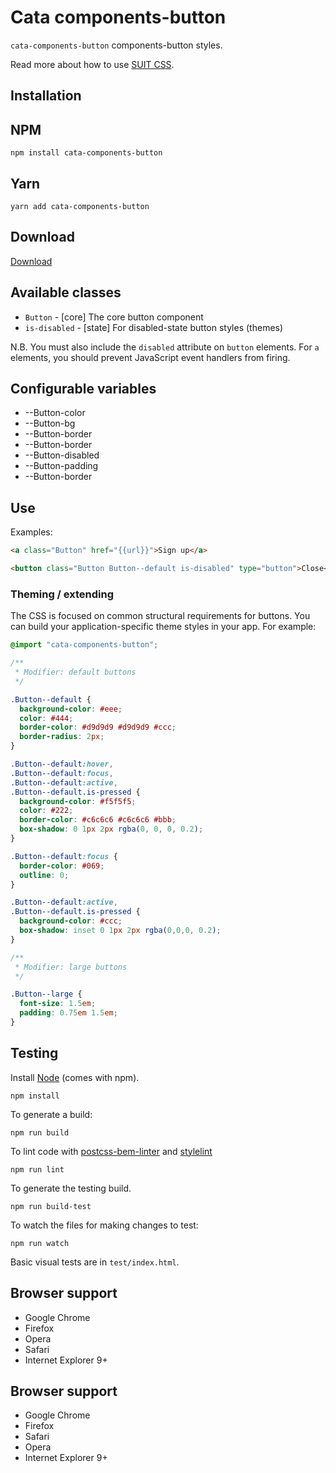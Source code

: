 # Cata components-button

`cata-components-button` components-button styles.

Read more about how to use [SUIT CSS](https://github.com/suitcss/suit/).

## Installation

## NPM 
```
npm install cata-components-button
```

## Yarn
```
yarn add cata-components-button
```

## Download
[Download](https://github.com/raulghm/cata-components-button/releases)

## Available classes

* `Button` - [core] The core button component
* `is-disabled` - [state] For disabled-state button styles (themes)

N.B. You must also include the `disabled` attribute on `button` elements. For
`a` elements, you should prevent JavaScript event handlers from firing.

## Configurable variables

* --Button-color
* --Button-bg
* --Button-border
* --Button-border
* --Button-disabled
* --Button-padding
* --Button-border

## Use

Examples:

```html
<a class="Button" href="{{url}}">Sign up</a>

<button class="Button Button--default is-disabled" type="button">Close</button>
```

### Theming / extending

The CSS is focused on common structural requirements for buttons. You can build
your application-specific theme styles in your app. For example:

```css
@import "cata-components-button";

/**
 * Modifier: default buttons
 */

.Button--default {
  background-color: #eee;
  color: #444;
  border-color: #d9d9d9 #d9d9d9 #ccc;
  border-radius: 2px;
}

.Button--default:hover,
.Button--default:focus,
.Button--default:active,
.Button--default.is-pressed {
  background-color: #f5f5f5;
  color: #222;
  border-color: #c6c6c6 #c6c6c6 #bbb;
  box-shadow: 0 1px 2px rgba(0, 0, 0, 0.2);
}

.Button--default:focus {
  border-color: #069;
  outline: 0;
}

.Button--default:active,
.Button--default.is-pressed {
  background-color: #ccc;
  box-shadow: inset 0 1px 2px rgba(0,0,0, 0.2);
}

/**
 * Modifier: large buttons
 */

.Button--large {
  font-size: 1.5em;
  padding: 0.75em 1.5em;
}
```

## Testing

Install [Node](http://nodejs.org) (comes with npm).

```
npm install
```

To generate a build:

```
npm run build
```

To lint code with [postcss-bem-linter](https://github.com/postcss/postcss-bem-linter) and [stylelint](http://stylelint.io/)

```
npm run lint
```

To generate the testing build.

```
npm run build-test
```

To watch the files for making changes to test:

```
npm run watch
```

Basic visual tests are in `test/index.html`.

## Browser support

* Google Chrome
* Firefox
* Opera
* Safari
* Internet Explorer 9+

## Browser support

* Google Chrome
* Firefox
* Safari
* Opera
* Internet Explorer 9+
